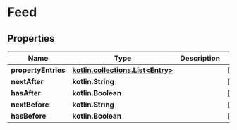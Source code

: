 
# Feed

## Properties
Name | Type | Description | Notes
------------ | ------------- | ------------- | -------------
**propertyEntries** | [**kotlin.collections.List&lt;Entry&gt;**](Entry.md) |  |  [optional]
**nextAfter** | **kotlin.String** |  |  [optional]
**hasAfter** | **kotlin.Boolean** |  |  [optional]
**nextBefore** | **kotlin.String** |  |  [optional]
**hasBefore** | **kotlin.Boolean** |  |  [optional]




